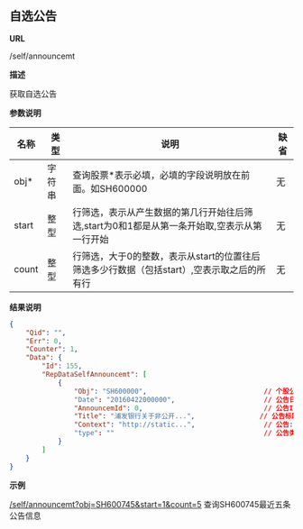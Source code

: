 
## 自选公告

**URL**

/self/announcemt

**描述**

获取自选公告

**参数说明**


|名称|类型|说明|缺省|
| -------- | -------- | -------- | -------- |
|obj\*|字符串|查询股票\*表示必填，必填的字段说明放在前面。如SH600000|无|
|start|整型|行筛选，表示从产生数据的第几行开始往后筛选,start为0和1都是从第一条开始取,空表示从第一行开始|无|
|count|整型|行筛选，大于0的整数，表示从start的位置往后筛选多少行数据（包括start）,空表示取之后的所有行|无|

**结果说明**

```json
{
    "Qid": "",
    "Err": 0,
    "Counter": 1,
    "Data": {
        "Id": 155,
        "RepDataSelfAnnouncemt": [
            {
                "Obj": "SH600000",                             // 个股公告:股票代码
                "Date": "20160422000000",                      // 公告日期
                "AnnouncemId": 0,                              // 公告ID
                "Title": "浦发银行关于非公开...",                // 公告标题
                "Context": "http://static...",                 // 公告:pdf文件下载url
                "type": ""                                     // 公告类型
            }
        ]
    }
}
```

**示例**

[/self/announcemt?obj=SH600745&start=1&count=5]($APIHOST$/self/announcemt?obj=SH600745&start=1&count=5)
查询SH600745最近五条公告信息
